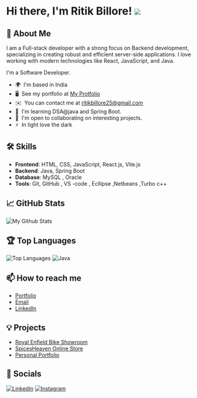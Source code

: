 # Hi there, I'm Ritik Billore! ![](https://user-images.githubusercontent.com/18350557/176309783-0785949b-9127-417c-8b55-ab5a4333674e.gif)

## 🚀 About Me
I am a Full-stack developer with a strong focus on Backend development, specializing in creating robust and efficient server-side applications. I love working with modern technologies like React, JavaScript, and Java.

I'm a Software Developer.

* 🌍  I'm based in India
* 🖥️  See my portfolio at [My Protfolio](https://www.ritikbillore.com/)
* ✉️  You can contact me at [ritikbillore25@gmail.com](mailto:ritikbillore25@gmail.com)
* 🧠  I'm learning DSA@java and Spring Boot.
* 🤝  I'm open to collaborating on interesting projects.
* ⚡  In light love the dark

## 🛠 Skills
- **Frontend**: HTML, CSS, JavaScript, React.js, Vite.js
- **Backend**: Java, Spring Boot
- **Database**: MySQL , Oracle
- **Tools**: Git, GitHub , VS -code , Ecllipse ,Netbeans ,Turbo c++

## 📈 GitHub Stats
![My Github Stats]((https://github.com/Ritikbillore18))

## 🏆 Top Languages
![Top Languages](https://github-readme-stats.vercel.app/api/top-langs/?username=yourusername&layout=compact&theme=radical)
![Java](https://example.com/images/java.png)


## 📫 How to reach me
- [Portfolio](https://www.ritikbillore.com/)
- [Email](mailto:ritikbillore25@example.com)
- [LinkedIn](https://www.linkedin.com/in/ritik-billore-7a6669234)

## 💡 Projects
- [Royal Enfield Bike Showroom](https://github.com/Ritikbillore18/Royal-Enfield-Bike-Showroom-)
- [SpicesHeaven Online Store](https://nagrajspices.in/)
- [Personal Portfolio](https://www.ritikbillore.com/)

## 🔗 Socials
[![LinkedIn](https://img.shields.io/badge/LinkedIn-blue?style=flat&logo=linkedin)](https://www.linkedin.com/in/ritik-billore-7a6669234)
[![Instagram](https://img.shields.io/badge/Instagram-blue?style=flat&logo=instagram)](https://www.instagram.com/ritikbillore?igsh=bTQxODM0NmFsZHE1)

